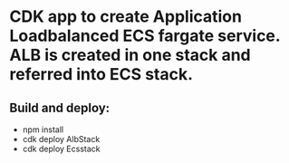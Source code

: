 # CDK app to create Application Loadbalanced ECS fargate service. ALB is created in one stack and referred into ECS stack.

## Build and deploy:
* npm install
* cdk deploy AlbStack
* cdk deploy Ecsstack
